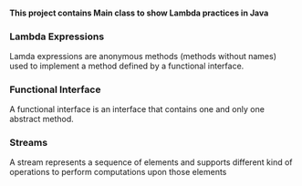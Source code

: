 #### This project contains Main class to show Lambda practices in Java

### Lambda Expressions
Lamda expressions are anonymous methods (methods without names) used to implement a method defined by a functional interface.

### Functional Interface
A functional interface is an interface that contains one and only one abstract method.

### Streams
A stream represents a sequence of elements and supports different kind of operations to perform computations upon those elements
